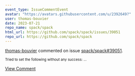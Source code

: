 ```yaml
---
event_type: IssueCommentEvent
avatar: "https://avatars.githubusercontent.com/u/2392649?"
user: thomas-bouvier
date: 2023-07-21
repo_name: spack/spack
html_url: https://github.com/spack/spack/issues/39051
repo_url: https://github.com/spack/spack
---
```


<a href='https://github.com/thomas-bouvier' target='_blank'>thomas-bouvier</a> commented on issue <a href='https://github.com/spack/spack/issues/39051' target='_blank'>spack/spack#39051</a>.

<small>Tried to set the following without any success:...</small>

<a href='https://github.com/spack/spack/issues/39051' target='_blank'>View Comment</a>